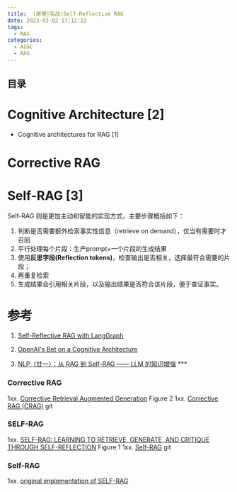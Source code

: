 ```yaml
---
title:  (原理|实战)Self-Reflective RAG
date: 2023-03-02 17:12:22
tags:
  - RAG
categories: 
  - AIGC
  - RAG  
---
```


<p></p>
<!-- more -->

## 目录

<!-- toc -->

# Cognitive Architecture [2]
+ Cognitive architectures for RAG [1]

# Corrective RAG


#  Self-RAG [3] 
Self-RAG 则是更加主动和智能的实现方式，主要步骤概括如下：
1. 判断是否需要额外检索事实性信息（retrieve on demand），仅当有需要时才召回
2. 平行处理每个片段：生产prompt+一个片段的生成结果
3. 使用**反思字段(Reflection tokens)**，检查输出是否相关，选择最符合需要的片段；
4. 再重复检索
5. 生成结果会引用相关片段，以及输出结果是否符合该片段，便于查证事实。

# 参考

1. [Self-Reflective RAG with LangGraph](https://blog.langchain.dev/agentic-rag-with-langgraph/)

2. [OpenAI's Bet on a Cognitive Architecture](https://blog.langchain.dev/openais-bet-on-a-cognitive-architecture/)

3. [NLP（廿一）：从 RAG 到 Self-RAG —— LLM 的知识增强](https://zhuanlan.zhihu.com/p/661465330?utm_id=0) *** 

### Corrective RAG
1xx. [Corrective Retrieval Augmented Generation](https://arxiv.org/pdf/2401.15884.pdf) Figure 2
1xx. [Corrective RAG (CRAG)](https://github.com/langchain-ai/langgraph/blob/main/examples/rag/langgraph_crag.ipynb) git

### SELF-RAG
1xx. [SELF-RAG: LEARNING TO RETRIEVE, GENERATE, AND
CRITIQUE THROUGH SELF-REFLECTION](https://arxiv.org/pdf/2310.11511.pdf) Figure 1
1xx. [Self-RAG](https://github.com/langchain-ai/langgraph/blob/main/examples/rag/langgraph_self_rag.ipynb) git



### Self-RAG
1xx. [original implementation of SELF-RAG](https://github.com/www6v/self-rag)